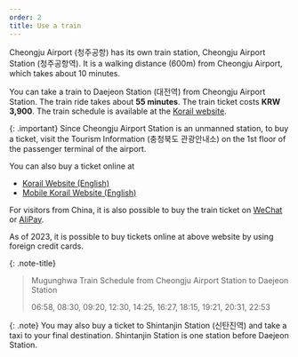 ```yaml
---
order: 2
title: Use a train
---
```


Cheongju Airport (청주공항) has its own train station, Cheongju Airport Station (청주공항역). It is a walking distance (600m) from Cheongju Airport, which takes about 10 minutes.

You can take a train to Daejeon Station (대전역) from Cheongju Airport Station. The train ride takes about **55 minutes**. The train ticket costs **KRW 3,900**. The train schedule is available at the [Korail website](http://www.letskorail.com/).

{: .important}
Since Cheongju Airport Station is an unmanned station, to buy a ticket, 
visit the Tourism Information (충청북도 관광안내소) on the 1st floor of the passenger terminal of the airport.

You can also buy a ticket online at
- [Korail Website (English)](https://www.letskorail.com/english)
- [Mobile Korail Website (English)](https://m.letskorail.com/english)

For visitors from China, it is also possible to buy the train ticket on [WeChat](https://www.minipaycn.com/minipay/wechat.do) or [AliPay](https://www.minipaycn.com/minipay/alipay.do).

As of 2023, it is possible to buy tickets online at above website by using foreign credit cards.

{: .note-title}
> Mugunghwa Train Schedule from Cheongju Airport Station to Daejeon Station
> 
> 06:58, 08:30, 09:20, 12:30, 14:25, 16:27, 18:15, 19:21, 20:31, 22:53

{: .note}
You may also buy a ticket to Shintanjin Station (신탄진역) and take a taxi to your final destination. Shintanjin Station is one station before Daejeon Station. 

